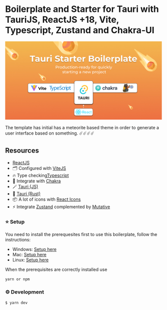 # Boilerplate and Starter for Tauri with TauriJS, ReactJS +18, Vite, Typescript, Zustand and Chakra-UI

![](/docs/tauri-meteor-template.jpg)

The template has initial has a meteorite based theme in order to generate a user interface based on something. ☄️☄️☄️☄️
## Resources

- [ReactJS](https://reactjs.org/)
- 🗂 Configured with [ViteJS](https://vitejs.dev/)
- 🔥 Type checking[Typescript](https://www.typescriptlang.org/)
- 💎 Integrate with [Chakra](https://chakra-ui.com/)
- 🪄 [Tauri (JS)](https://tauri.studio/docs/api/js/)
- 🦀 [Tauri (Rust)](https://docs.rs/tauri/1.0.0-rc.4/)
- 📦 A lot of icons with [React Icons](https://react-icons.github.io/react-icons)
- ⚡ Integrate [Zustand](https://github.com/pmndrs/zustand) complemented by [Mutative](b/mutative)

### ⭐️ Setup
You need to install the prerequesites first to use this boilerplate, follow the instructions:

- Windows: [Setup here](https://tauri.app/v1/guides/getting-started/prerequisites#setting-up-windows)
- Mac: [Setup here](https://tauri.app/v1/guides/getting-started/prerequisites#setting-up-macos)
- Linux: [Setup here](https://tauri.app/v1/guides/getting-started/prerequisites#setting-up-linux)

When the prerequisites are correctly installed use

```bash
yarn or npm
```

### ⚙️ Development

```bash
$ yarn dev
```
